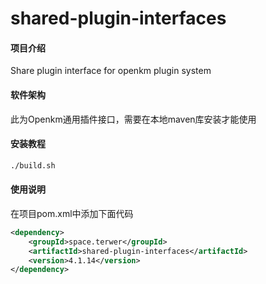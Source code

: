 # shared-plugin-interfaces

#### 项目介绍
Share plugin interface for openkm plugin system

#### 软件架构
此为Openkm通用插件接口，需要在本地maven库安装才能使用

#### 安装教程

```bash
./build.sh
```

#### 使用说明

在项目pom.xml中添加下面代码

```xml
<dependency>
    <groupId>space.terwer</groupId>
    <artifactId>shared-plugin-interfaces</artifactId>
    <version>4.1.14</version>
</dependency>
```